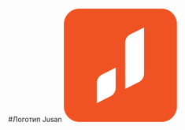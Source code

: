 #Логотип Jusan
![logo jusan](https://github.com/Serik-Dev/jusan-git/blob/new-readme/jusan-logo.png)

